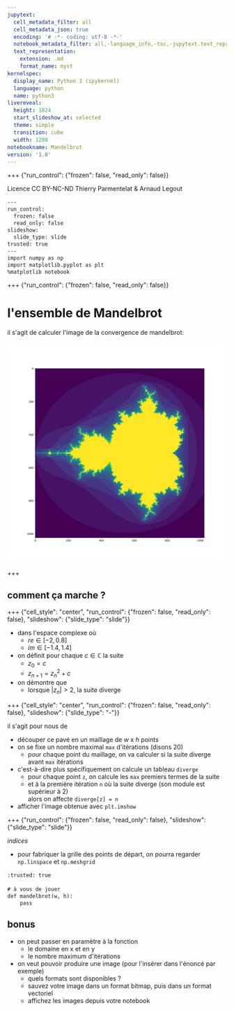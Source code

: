 ```yaml
---
jupytext:
  cell_metadata_filter: all
  cell_metadata_json: true
  encoding: '# -*- coding: utf-8 -*-'
  notebook_metadata_filter: all,-language_info,-toc,-jupytext.text_representation.jupytext_version,-jupytext.text_representation.format_version
  text_representation:
    extension: .md
    format_name: myst
kernelspec:
  display_name: Python 3 (ipykernel)
  language: python
  name: python3
livereveal:
  height: 1024
  start_slideshow_at: selected
  theme: simple
  transition: cube
  width: 1280
notebookname: Mandelbrot
version: '1.0'
---
```


+++ {"run_control": {"frozen": false, "read_only": false}}

<div class="licence">
<span>Licence CC BY-NC-ND</span>
<span>Thierry Parmentelat &amp; Arnaud Legout</span>
</div>

```{code-cell}
---
run_control:
  frozen: false
  read_only: false
slideshow:
  slide_type: slide
trusted: true
---
import numpy as np
import matplotlib.pyplot as plt
%matplotlib notebook
```

+++ {"run_control": {"frozen": false, "read_only": false}}

# l'ensemble de Mandelbrot

il s'agit de calculer l'image de la convergence de mandelbrot:

<img src="media/mandelbrot.svg">

+++

## comment ça marche ?

+++ {"cell_style": "center", "run_control": {"frozen": false, "read_only": false}, "slideshow": {"slide_type": "slide"}}

* dans l'espace complexe où
   * $re \in [-2, 0.8]$
   * $im \in [-1.4, 1.4]$
* on définit pour chaque $c\in\mathbb{C}$ la suite
   * $z_0 = c$
   * $z_{n+1} = z_n^2 + c$
* on démontre que 
  * lorsque $|z_n|>2$, la suite diverge

+++ {"cell_style": "center", "run_control": {"frozen": false, "read_only": false}, "slideshow": {"slide_type": "-"}}

il s'agit pour nous de 

* découper ce pavé en un maillage de $w$ x $h$ points
* on se fixe un nombre maximal `max` d'itérations (disons 20)
  * pour chaque point du maillage, on va calculer si la suite diverge avant `max` itérations
* c'est-à-dire plus spécifiquement on calcule un tableau `diverge`
  * pour chaque point `z`, on calcule les `max` premiers termes de la suite
  * et à la première itération `n` où la suite diverge (son module est supérieur à 2)  
    alors on affecte `diverge[z] = n`
* afficher l'image obtenue avec `plt.imshow`

+++ {"run_control": {"frozen": false, "read_only": false}, "slideshow": {"slide_type": "slide"}}

*indices*

* pour fabriquer la grille des points de départ, 
  on pourra regarder `np.linspace` et `np.meshgrid`

```{code-cell}
:trusted: true

# à vous de jouer
def mandelbrot(w, h):
    pass
```

## bonus

* on peut passer en paramètre à la fonction
  * le domaine en x et en y
  * le nombre maximum d'itérations
* on veut pouvoir produire une image (pour l'insérer dans l'énoncé par exemple)
  * quels formats sont disponibles ?
  * sauvez votre image dans un format bitmap, puis dans un format vectoriel
  * affichez les images depuis votre notebook
